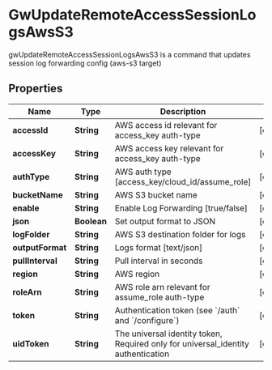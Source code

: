 

# GwUpdateRemoteAccessSessionLogsAwsS3

gwUpdateRemoteAccessSessionLogsAwsS3 is a command that updates session log forwarding config (aws-s3 target)

## Properties

| Name | Type | Description | Notes |
|------------ | ------------- | ------------- | -------------|
|**accessId** | **String** | AWS access id relevant for access_key auth-type |  [optional] |
|**accessKey** | **String** | AWS access key relevant for access_key auth-type |  [optional] |
|**authType** | **String** | AWS auth type [access_key/cloud_id/assume_role] |  [optional] |
|**bucketName** | **String** | AWS S3 bucket name |  [optional] |
|**enable** | **String** | Enable Log Forwarding [true/false] |  [optional] |
|**json** | **Boolean** | Set output format to JSON |  [optional] |
|**logFolder** | **String** | AWS S3 destination folder for logs |  [optional] |
|**outputFormat** | **String** | Logs format [text/json] |  [optional] |
|**pullInterval** | **String** | Pull interval in seconds |  [optional] |
|**region** | **String** | AWS region |  [optional] |
|**roleArn** | **String** | AWS role arn relevant for assume_role auth-type |  [optional] |
|**token** | **String** | Authentication token (see &#x60;/auth&#x60; and &#x60;/configure&#x60;) |  [optional] |
|**uidToken** | **String** | The universal identity token, Required only for universal_identity authentication |  [optional] |



